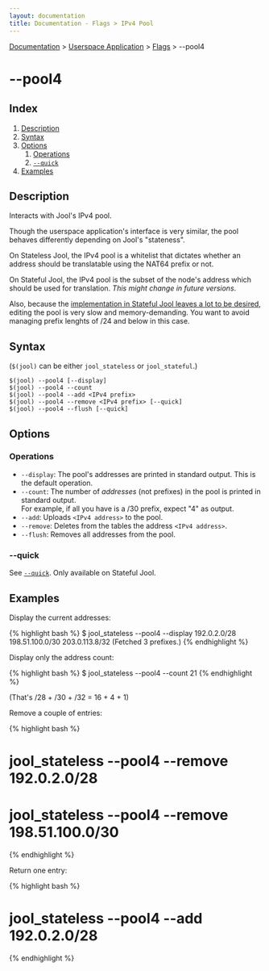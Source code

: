 ```yaml
---
layout: documentation
title: Documentation - Flags > IPv4 Pool
---
```


[Documentation](doc-index.html) > [Userspace Application](doc-index.html#userspace-application) > [Flags](usr-flags.html) > \--pool4

# \--pool4

## Index

1. [Description](#description)
2. [Syntax](#syntax)
3. [Options](#options)
   1. [Operations](#operations)
   2. [`--quick`](#quick)
4. [Examples](#examples)

## Description

Interacts with Jool's IPv4 pool.

Though the userspace application's interface is very similar, the pool behaves differently depending on Jool's "stateness".

On Stateless Jool, the IPv4 pool is a whitelist that dictates whether an address should be translatable using the NAT64 prefix or not.

On Stateful Jool, the IPv4 pool is the subset of the node's address which should be used for translation. _This might change in future versions_.

Also, because the [implementation in Stateful Jool leaves a lot to be desired](https://github.com/NICMx/NAT64/issues/36), editing the pool is very slow and memory-demanding. You want to avoid managing prefix lenghts of /24 and below in this case.

## Syntax

(`$(jool)` can be either `jool_stateless` or `jool_stateful`.)

	$(jool) --pool4 [--display]
	$(jool) --pool4 --count
	$(jool) --pool4 --add <IPv4 prefix>
	$(jool) --pool4 --remove <IPv4 prefix> [--quick]
	$(jool) --pool4 --flush [--quick]

## Options

### Operations

* `--display`: The pool's addresses are printed in standard output. This is the default operation.
* `--count`: The number of _addresses_ (not prefixes) in the pool is printed in standard output.  
For example, if all you have is a /30 prefix, expect "4" as output.
* `--add`: Uploads `<IPv4 address>` to the pool.
* `--remove`: Deletes from the tables the address `<IPv4 address>`.
* `--flush`: Removes all addresses from the pool.

### \--quick

See [`--quick`](usr-flags-quick.html). Only available on Stateful Jool.

## Examples

Display the current addresses:

{% highlight bash %}
$ jool_stateless --pool4 --display
192.0.2.0/28
198.51.100.0/30
203.0.113.8/32
  (Fetched 3 prefixes.)
{% endhighlight %}

Display only the address count:

{% highlight bash %}
$ jool_stateless --pool4 --count
21
{% endhighlight %}

(That's /28 + /30 + /32 = 16 + 4 + 1)

Remove a couple of entries:

{% highlight bash %}
# jool_stateless --pool4 --remove 192.0.2.0/28
# jool_stateless --pool4 --remove 198.51.100.0/30
{% endhighlight %}

Return one entry:

{% highlight bash %}
# jool_stateless --pool4 --add 192.0.2.0/28
{% endhighlight %}

